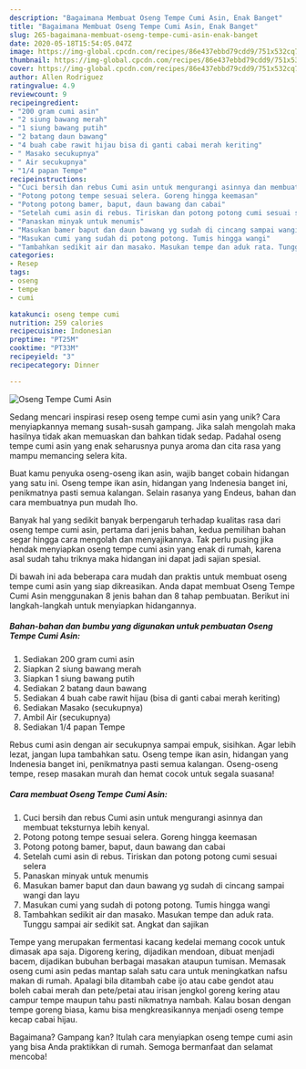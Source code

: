 ```yaml
---
description: "Bagaimana Membuat Oseng Tempe Cumi Asin, Enak Banget"
title: "Bagaimana Membuat Oseng Tempe Cumi Asin, Enak Banget"
slug: 265-bagaimana-membuat-oseng-tempe-cumi-asin-enak-banget
date: 2020-05-18T15:54:05.047Z
image: https://img-global.cpcdn.com/recipes/86e437ebbd79cdd9/751x532cq70/oseng-tempe-cumi-asin-foto-resep-utama.jpg
thumbnail: https://img-global.cpcdn.com/recipes/86e437ebbd79cdd9/751x532cq70/oseng-tempe-cumi-asin-foto-resep-utama.jpg
cover: https://img-global.cpcdn.com/recipes/86e437ebbd79cdd9/751x532cq70/oseng-tempe-cumi-asin-foto-resep-utama.jpg
author: Allen Rodriguez
ratingvalue: 4.9
reviewcount: 9
recipeingredient:
- "200 gram cumi asin"
- "2 siung bawang merah"
- "1 siung bawang putih"
- "2 batang daun bawang"
- "4 buah cabe rawit hijau bisa di ganti cabai merah keriting"
- " Masako secukupnya"
- " Air secukupnya"
- "1/4 papan Tempe"
recipeinstructions:
- "Cuci bersih dan rebus Cumi asin untuk mengurangi asinnya dan membuat teksturnya lebih kenyal."
- "Potong potong tempe sesuai selera. Goreng hingga keemasan"
- "Potong potong bamer, baput, daun bawang dan cabai"
- "Setelah cumi asin di rebus. Tiriskan dan potong potong cumi sesuai selera"
- "Panaskan minyak untuk menumis"
- "Masukan bamer baput dan daun bawang yg sudah di cincang sampai wangi dan layu"
- "Masukan cumi yang sudah di potong potong. Tumis hingga wangi"
- "Tambahkan sedikit air dan masako. Masukan tempe dan aduk rata. Tunggu sampai air sedikit sat. Angkat dan sajikan"
categories:
- Resep
tags:
- oseng
- tempe
- cumi

katakunci: oseng tempe cumi 
nutrition: 259 calories
recipecuisine: Indonesian
preptime: "PT25M"
cooktime: "PT33M"
recipeyield: "3"
recipecategory: Dinner

---
```



![Oseng Tempe Cumi Asin](https://img-global.cpcdn.com/recipes/86e437ebbd79cdd9/751x532cq70/oseng-tempe-cumi-asin-foto-resep-utama.jpg)

Sedang mencari inspirasi resep oseng tempe cumi asin yang unik? Cara menyiapkannya memang susah-susah gampang. Jika salah mengolah maka hasilnya tidak akan memuaskan dan bahkan tidak sedap. Padahal oseng tempe cumi asin yang enak seharusnya punya aroma dan cita rasa yang mampu memancing selera kita.

Buat kamu penyuka oseng-oseng ikan asin, wajib banget cobain hidangan yang satu ini. Oseng tempe ikan asin, hidangan yang Indenesia banget ini, penikmatnya pasti semua kalangan. Selain rasanya yang Endeus, bahan dan cara membuatnya pun mudah lho.

Banyak hal yang sedikit banyak berpengaruh terhadap kualitas rasa dari oseng tempe cumi asin, pertama dari jenis bahan, kedua pemilihan bahan segar hingga cara mengolah dan menyajikannya. Tak perlu pusing jika hendak menyiapkan oseng tempe cumi asin yang enak di rumah, karena asal sudah tahu triknya maka hidangan ini dapat jadi sajian spesial.


Di bawah ini ada beberapa cara mudah dan praktis untuk membuat oseng tempe cumi asin yang siap dikreasikan. Anda dapat membuat Oseng Tempe Cumi Asin menggunakan 8 jenis bahan dan 8 tahap pembuatan. Berikut ini langkah-langkah untuk menyiapkan hidangannya.

<!--inarticleads1-->

##### Bahan-bahan dan bumbu yang digunakan untuk pembuatan Oseng Tempe Cumi Asin:

1. Sediakan 200 gram cumi asin
1. Siapkan 2 siung bawang merah
1. Siapkan 1 siung bawang putih
1. Sediakan 2 batang daun bawang
1. Sediakan 4 buah cabe rawit hijau (bisa di ganti cabai merah keriting)
1. Sediakan  Masako (secukupnya)
1. Ambil  Air (secukupnya)
1. Sediakan 1/4 papan Tempe


Rebus cumi asin dengan air secukupnya sampai empuk, sisihkan. Agar lebih lezat, jangan lupa tambahkan satu. Oseng tempe ikan asin, hidangan yang Indenesia banget ini, penikmatnya pasti semua kalangan. Oseng-oseng tempe, resep masakan murah dan hemat cocok untuk segala suasana! 

<!--inarticleads2-->

##### Cara membuat Oseng Tempe Cumi Asin:

1. Cuci bersih dan rebus Cumi asin untuk mengurangi asinnya dan membuat teksturnya lebih kenyal.
1. Potong potong tempe sesuai selera. Goreng hingga keemasan
1. Potong potong bamer, baput, daun bawang dan cabai
1. Setelah cumi asin di rebus. Tiriskan dan potong potong cumi sesuai selera
1. Panaskan minyak untuk menumis
1. Masukan bamer baput dan daun bawang yg sudah di cincang sampai wangi dan layu
1. Masukan cumi yang sudah di potong potong. Tumis hingga wangi
1. Tambahkan sedikit air dan masako. Masukan tempe dan aduk rata. Tunggu sampai air sedikit sat. Angkat dan sajikan


Tempe yang merupakan fermentasi kacang kedelai memang cocok untuk dimasak apa saja. Digoreng kering, dijadikan mendoan, dibuat menjadi bacem, dijadikan bubuhan berbagai masakan ataupun tumisan. Memasak oseng cumi asin pedas mantap salah satu cara untuk meningkatkan nafsu makan di rumah. Apalagi bila ditambah cabe ijo atau cabe gendot atau boleh cabai merah dan pete/petai atau irisan jengkol goreng kering atau campur tempe maupun tahu pasti nikmatnya nambah. Kalau bosan dengan tempe goreng biasa, kamu bisa mengkreasikannya menjadi oseng tempe kecap cabai hijau. 

Bagaimana? Gampang kan? Itulah cara menyiapkan oseng tempe cumi asin yang bisa Anda praktikkan di rumah. Semoga bermanfaat dan selamat mencoba!
